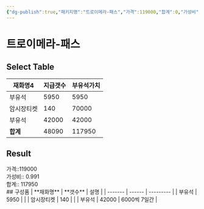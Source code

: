 ```yaml
---
{"dg-publish":true,"패키지명":"트로이메라-패스","가격":119000,"합계":0,"가성비":0,"permalink":"/Publish/Goods/Package/트로이메라-패스/","dgPassFrontmatter":true}
---
```



# 트로이메라-패스
## Select Table
<div><table class="dataview table-view-table"><thead class="table-view-thead"><tr class="table-view-tr-header"><th class="table-view-th"><span>재화명</span><span class="dataview small-text">4</span></th><th class="table-view-th"><span>지급갯수</span></th><th class="table-view-th"><span>부유석가치</span></th></tr></thead><tbody class="table-view-tbody"><tr><td><span>부유석</span></td><td>5950</td><td>5950</td></tr><tr><td><span>암시장티켓</span></td><td>140</td><td>70000</td></tr><tr><td><span>부유석</span></td><td>42000</td><td>42000</td></tr><tr><td><span><strong>합계</strong></span></td><td>48090</td><td>117950</td></tr></tbody></table></div><p><span><h2 data-heading="Result" dir="auto">Result</h2></span></p><span><span>가격::119000 <br></span></span><span><span>가성비:: 0.991 <br></span></span><span><span>합계:: 117950<br></span></span>
## 구성품
| **재화명** | **갯수** | 설명        |
| ------- | ------ | --------- |
| 부유석     | 5950   |           |
| 암시장티켓   | 140    |           |
| 부유석     | 42000  | 6000씩 7일간 |



